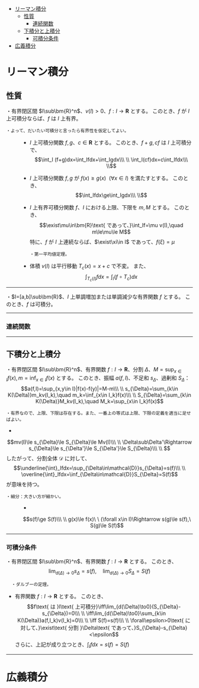 
- [リーマン積分](#リーマン積分)
  - [性質](#性質)
    - [連続関数](#連続関数)
  - [下積分と上積分](#下積分と上積分)
    - [可積分条件](#可積分条件)
- [広義積分](#広義積分)



# リーマン積分

## 性質

<dl><dt>

・有界閉区間 $I\sub\bm{R}^n$、$v(I)>0$、$f:I\to\bm{R}$ とする。
このとき、$f$ が $I$ 上可積分ならば、$f$ は $I$ 上有界。

    ・よって、だいたい可積分と言ったら有界性を仮定してよい。

</dt><dd>

- $I$ 上可積分関数 $f,g$、$c\in\bm{R}$ とする。
このとき、$f+g,cf$ は $I$ 上可積分で、
$$\int_I (f+g)dx=\int_Ifdx+\int_Igdx\\\ \\
\int_I(cf)dx=c\int_Ifdx\\\ \\$$

- $I$ 上可積分関数 $f,g$ が $f(x)\ge g(x)\ \ (\forall x\in I)$ を満たすとする。
このとき、
$$\int_Ifdx\ge\int_Igdx\\\ \\$$

- $I$ 上有界可積分関数 $f$、$I$ における上限、下限を $m,M$ とする。
このとき、
$$\exist\mu\in\bm{R}\text{ であって、}\int_If=\mu v(I),\quad m\le\mu\le M$$
特に、$f$ が $I$ 上連続ならば、$\exist\xi\in I$ であって、$f(\xi)=\mu$

      ・第一平均値定理。

- 体積 $v(I)$ は平行移動 $T_c(x)=x+c$ で不変。
また、
$$\int_{T_c(I)} fdx=\int_I(f\circ T_c)dx$$


</dd></dl>

---

・$I=[a,b]\sub\bm{R}$、$I$ 上単調増加または単調減少な有界関数 $f$ とする。
このとき、$f$ は可積分。

---

### 連続関数

---

## 下積分と上積分


<dl><dt>

・有界閉区間 $I\sub\bm{R}^n$、有界関数 $f:I\to\bm{R}$、分割 $\Delta$、$M=\sup_{x\in I}f(x),m=\inf_{x\in I}f(x)$ とする。
このとき、振幅 $a(f,I)$、不足和 $s_{\Delta}$、過剰和 $S_{\Delta}$：
$$a(f,I)=\sup_{x,y\in I}|f(x)-f(y)|=M-m\\\ \\
s_{\Delta}=\sum_{k\in K(\Delta)}m_kv(I_k),\quad m_k=\inf_{x\in I_k}f(x)\\\ \\
S_{\Delta}=\sum_{k\in K(\Delta)}M_kv(I_k),\quad M_k=\sup_{x\in I_k}f(x)$$

    ・有界なので、上限、下限は存在する。また、一番上の等式は上限、下限の定義を適当に足せばよい。

- 
$$mv(I)\le s_{\Delta}\le S_{\Delta}\le Mv(I)\\\ \\
\Delta\sub\Delta'\Rightarrow s_{\Delta}\le s_{\Delta'}\le S_{\Delta'}\le S_{\Delta}\\\ \\
$$
したがって、分割全体 $\mathcal{D}$ に対して、
$$\underline{\int}_Ifdx=\sup_{\Delta\in\mathcal{D}}s_{\Delta}=s(f)\\\ \\
\overline{\int}_Ifdx=\inf_{\Delta\in\mathcal{D}}S_{\Delta}=S(f)$$
が意味を持つ。

    ・細分：大きい方が細かい。

</dt><dd>

- 
$$s(f)\ge S(f)\\\ \\
g(x)\le f(x)\ \ (\forall x\in I)\Rightarrow s(g)\le s(f),\ S(g)\le S(f)$$


</dd></dl>

---

### 可積分条件

・有界閉区間 $I\sub\bm{R}^n$、有界関数 $f:I\to\bm{R}$ とする。
このとき、
$$\lim_{d(\Delta)\to0}s_{\Delta}=s(f),\quad \lim_{d(\Delta)\to0}S_{\Delta}=S(f)$$

      ・ダルブーの定理。

- 有界関数 $f:I\to\bm{R}$ とする。
このとき、
$$f\text{ は }I\text{ 上可積分}\iff\lim_{d(\Delta)\to0}(S_{\Delta}-s_{\Delta})=0\\\ \\
\iff\lim_{d(\Delta)\to0}\sum_{k\in K(\Delta)}a(f,I_k)v(I_k)=0\\\ \\
\iff S(f)=s(f)\\\ \\
\forall\epsilon>0\text{ に対して、}\exist\text{ 分割 }\Delta\text{ であって、}S_{\Delta}-s_{\Delta}<\epsilon$$
さらに、上記が成り立つとき、$\int_Ifdx=s(f)=S(f)$

---


# 広義積分